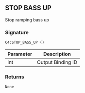## STOP BASS UP

Stop ramping bass up

### Signature

`C4:STOP_BASS_UP ()`


| Parameter | Description |
| --- | --- |
| int | Output Binding ID |


### Returns

`None`